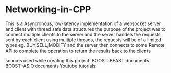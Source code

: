 # Networking-in-CPP

This is a Asyncronous, low-latency implementation of a websocket server and client with thread safe data structures 
the purpose of the project was to connect multiple clients to the server and the server handels the requests sent by each client 
using multiple threads, the requests will be of a limited types eg. BUY,SELL,MODIFY
and the server then connects to some Remote API to complete the operation to return the results back to the clients


sources used while creating this project:
BOOST::BEAST documents 
BOOST::ASIO documents
Youtube tutorials:
